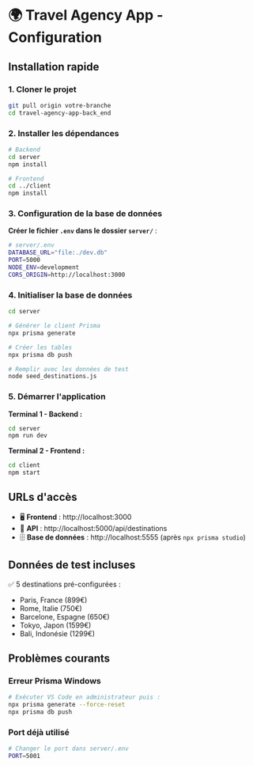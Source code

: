 # 🌍 Travel Agency App - Configuration

## Installation rapide

### 1. Cloner le projet
```bash
git pull origin votre-branche
cd travel-agency-app-back_end
```

### 2. Installer les dépendances
```bash
# Backend
cd server
npm install

# Frontend  
cd ../client
npm install
```

### 3. Configuration de la base de données

**Créer le fichier `.env` dans le dossier `server/`** :
```bash
# server/.env
DATABASE_URL="file:./dev.db"
PORT=5000
NODE_ENV=development
CORS_ORIGIN=http://localhost:3000
```

### 4. Initialiser la base de données
```bash
cd server

# Générer le client Prisma
npx prisma generate

# Créer les tables
npx prisma db push

# Remplir avec les données de test
node seed_destinations.js
```

### 5. Démarrer l'application

**Terminal 1 - Backend :**
```bash
cd server
npm run dev
```

**Terminal 2 - Frontend :**
```bash
cd client
npm start
```

## URLs d'accès

- 🖥️ **Frontend** : http://localhost:3000
- 🔌 **API** : http://localhost:5000/api/destinations  
- 🗄️ **Base de données** : http://localhost:5555 (après `npx prisma studio`)

## Données de test incluses

✅ 5 destinations pré-configurées :
- Paris, France (899€)
- Rome, Italie (750€) 
- Barcelone, Espagne (650€)
- Tokyo, Japon (1599€)
- Bali, Indonésie (1299€)

## Problèmes courants

### Erreur Prisma Windows
```bash
# Exécuter VS Code en administrateur puis :
npx prisma generate --force-reset
npx prisma db push
```

### Port déjà utilisé
```bash
# Changer le port dans server/.env
PORT=5001
```